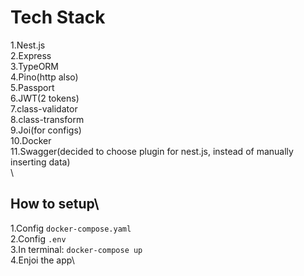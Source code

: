 # Tech Stack
1.Nest.js\
2.Express\
3.TypeORM\
4.Pino(http also)\
5.Passport\
6.JWT(2 tokens)\
7.class-validator\
8.class-transform\
9.Joi(for configs)\
10.Docker\
11.Swagger(decided to choose plugin for nest.js, instead of manually inserting data)\
\
## How to setup\
1.Config `docker-compose.yaml`\
2.Config `.env`\
3.In terminal: ```docker-compose up ```\
4.Enjoi the app\
